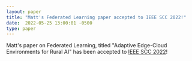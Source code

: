 ```yaml
---
layout: paper
title: "Matt's Federated Learning paper accepted to IEEE SCC 2022!"
date:  2022-05-25 13:00:01 -0500
type: paper
---
```


Matt's paper on Federated Learning, titled "Adaptive Edge-Cloud Environments for Rural AI" has been accepted to [IEEE SCC 2022](https://conferences.computer.org/scc/2022/)!
